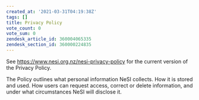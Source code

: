 ```yaml
---
created_at: '2021-03-31T04:19:38Z'
tags: []
title: Privacy Policy
vote_count: 0
vote_sum: 0
zendesk_article_id: 360004065335
zendesk_section_id: 360000224835
---
```


See <https://www.nesi.org.nz/nesi-privacy-policy> for the current
version of the Privacy Policy.  
  
The Policy outlines what personal information NeSI collects. How it is
stored and used. How users can request access, correct or delete
information, and under what circumstances NeSI will disclose it.
